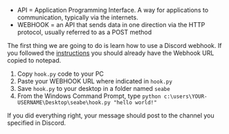 - API = Application Programming Interface. A way for applications to communication, typically via the internets.
- WEBHOOK = an API that sends data in one direction via the HTTP protocol, usually referred to as a POST method

The first thing we are going to do is learn how to use a Discord webhook. If you followed the [instructions](../instructions) you should already have the Webhook URL copied to notepad. 

1. Copy `hook.py` code to your PC
2. Paste your WEBHOOK URL where indicated in `hook.py`
3. Save `hook.py` to your desktop in a folder named `seabe`
4. From the Windows Command Prompt, type `python c:\users\YOUR-USERNAME\Desktop\seabe\hook.py "hello world!"`

If you did everything right, your message should post to the channel you specified in Discord.
